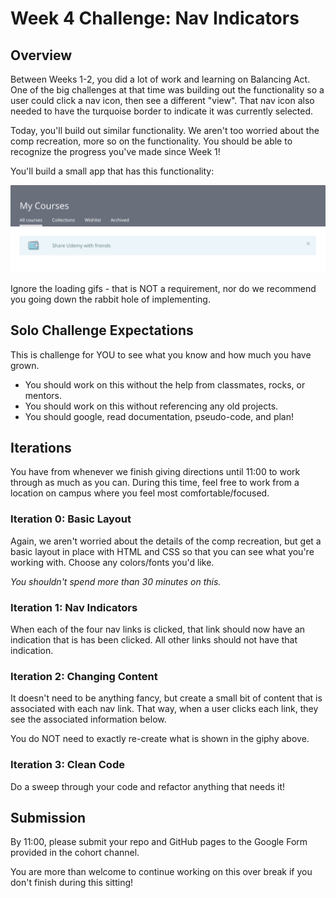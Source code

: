 # Week 4 Challenge: Nav Indicators

## Overview

Between Weeks 1-2, you did a lot of work and learning on Balancing Act. One of the big challenges at that time was building out the functionality so a user could click a nav icon, then see a different "view". That nav icon also needed to have the turquoise border to indicate it was currently selected.

Today, you'll build out similar functionality. We aren't too worried about the comp recreation, more so on the functionality. You should be able to recognize the progress you've made since Week 1!

You'll build a small app that has this functionality:

<img src="./udemy.gif">

Ignore the loading gifs - that is NOT a requirement, nor do we recommend you going down the rabbit hole of implementing.

## Solo Challenge Expectations

This is challenge for YOU to see what you know and how much you have grown.

- You should work on this without the help from classmates, rocks, or mentors.
- You should work on this without referencing any old projects.
- You should google, read documentation, pseudo-code, and plan!

## Iterations

You have from whenever we finish giving directions until 11:00 to work through as much as you can. During this time, feel free to work from a location on campus where you feel most comfortable/focused.

### Iteration 0: Basic Layout

Again, we aren't worried about the details of the comp recreation, but get a basic layout in place with HTML and CSS so that you can see what you're working with. Choose any colors/fonts you'd like.

_You shouldn't spend more than 30 minutes on this._

### Iteration 1: Nav Indicators

When each of the four nav links is clicked, that link should now have an indication that is has been clicked. All other links should not have that indication.

### Iteration 2: Changing Content

It doesn't need to be anything fancy, but create a small bit of content that is associated with each nav link. That way, when a user clicks each link, they see the associated information below.

You do NOT need to exactly re-create what is shown in the giphy above.

### Iteration 3: Clean Code

Do a sweep through your code and refactor anything that needs it!

## Submission

By 11:00, please submit your repo and GitHub pages to the Google Form provided in the cohort channel.

You are more than welcome to continue working on this over break if you don't finish during this sitting!
